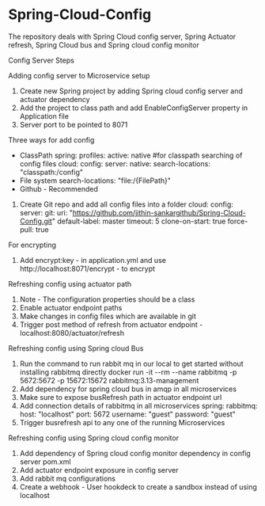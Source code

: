 # Spring-Cloud-Config
The repository deals with Spring Cloud config server, Spring Actuator refresh, Spring Cloud bus and Spring cloud config monitor


Config Server Steps

Adding config server to Microservice setup
1) Create new Spring project by adding Spring cloud config server and actuator dependency
2) Add the project to class path and add EnableConfigServer property in Application file
3) Server port to be pointed to 8071

Three ways for add config
- ClassPath
spring:
  profiles:
    active: native #for classpath searching of config files
  cloud:
    config:
      server:
        native:
          search-locations: "classpath:/config"
- File system
 search-locations: "file:/{FilePath}"
- Github - Recommended
1) Create Git repo and add all config files into a folder
  cloud:
    config:
      server:
        git:
          uri: "https://github.com/jithin-sankargithub/Spring-Cloud-Config.git"
          default-label: master
          timeout: 5
          clone-on-start: true
          force-pull: true
		  
For encrypting
1) Add encrypt:key - in application.yml and use http://localhost:8071/encrypt - to encrypt
		  
		  
Refreshing config using actuator path
1) Note - The configuration properties should be a class
2) Enable actuator endpoint paths
3) Make changes in config files which are available in git
4) Trigger post method of refresh from actuator endpoint - localhost:8080/actuator/refresh

Refreshing config using Spring cloud Bus
1) Run the command to run rabbit mq in our local to get started without installing rabbitmq directly 
docker run -it --rm --name rabbitmq -p 5672:5672 -p 15672:15672 rabbitmq:3.13-management
2) Add dependency for spring cloud bus in amqp in all microservices
3) Make sure to expose busRefresh path in actuator endpoint url
4) Add connection details of rabbitmq in all microservices
spring: 
  rabbitmq: 
    host: "localhost"
    port: 5672
    username: "guest"
    password: "guest"
5) Trigger busrefresh api to any one of the running Microservices 

Refreshing config using Spring cloud config monitor
1) Add dependency of Spring cloud config monitor dependency in config server pom.xml
2) Add actuator endpoint exposure in config server
3) Add rabbit mq configurations
4) Create a webhook - User hookdeck to create a sandbox instead of using localhost
